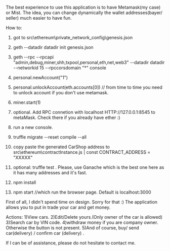 
The best experience to use this application is to have Metamask(my case) or Mist. The idea, you can change dynamically the wallet addresses(bayer/ seller) much easier to have fun.

How to:

1) got to src\ethereum\private_network_config\genesis.json 
2) geth --datadir datadir init genesis.json
3) geth --rpc  --rpcapi "admin,debug,miner,shh,txpool,personal,eth,net,web3" --datadir datadir --networkid 15 --rpccorsdomain "*" console
4) personal.newAccount("1")
5) personal.unlockAccount(eth.accounts[0])   // from time to time you need to unlock account if you don't use metamask.
5) miner.start(1)
6) optional.   Add RPC connetion with  localhost HTTP://127.0.0.1:8545 to metaMask. Check there if you already have ether :)
7) run a new console.
8) truffle migrate --reset compile --all
9) copy paste the generated CarShop address to src\ethereum\contractInstance.js      | const CONTRACT_ADDRESS = "XXXXX"
10) optional: truffle test . Please, use Ganache which is the best one here as it has many addresses and it's fast. 

11) npm install 
12) npm start  //which run the browser page. Default is localhost:3000

First of all, I didn't spend time on design. Sorry for that :)
The application allows you to put in trade your car and get money.

Actions:
1)View cars.
2)Edit/Delete yours.(Only owner of the car is allowed)
3)Search car by VIN code.
4)withdraw money if you are company owner. Otherwise the button is not present.
5)And of course, buy/ send car(delivery) / confirm car (delivery) .

If I can be of assistance, please do not hesitate to contact me.